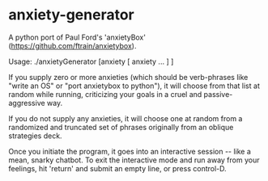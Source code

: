 # anxiety-generator
A python port of Paul Ford's 'anxietyBox' (https://github.com/ftrain/anxietybox).

Usage:
./anxietyGenerator [anxiety [ anxiety ... ] ]

If you supply zero or more anxieties (which should be verb-phrases like "write an OS" or "port anxietybox to python"), it will choose from that list at random while running, criticizing your goals in a cruel and passive-aggressive way.

If you do not supply any anxieties, it will choose one at random from a randomized and truncated set of phrases originally from an oblique strategies deck.

Once you initiate the program, it goes into an interactive session -- like a mean, snarky chatbot. To exit the interactive mode and run away from your feelings, hit 'return' and submit an empty line, or press control-D.

